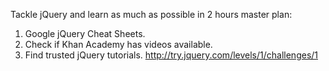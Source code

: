 Tackle jQuery and learn as much as possible in 2 hours master plan:

1) Google jQuery Cheat Sheets.
2) Check if Khan Academy has videos available.
3) Find trusted jQuery tutorials.
http://try.jquery.com/levels/1/challenges/1
